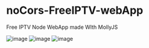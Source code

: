 # noCors-FreeIPTV-webApp
Free IPTV Node WebApp made WIth MollyJS

![image](https://user-images.githubusercontent.com/41095555/160568230-22246b5f-a107-4aa8-8bcf-68cfb6629715.png)
![image](https://user-images.githubusercontent.com/41095555/160568311-7dfd82f7-8627-4af0-9a11-836da527c139.png)
![image](https://user-images.githubusercontent.com/41095555/160568644-8fa0c263-3077-4556-b063-359e7bbeba50.png)


